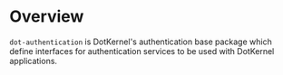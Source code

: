 # Overview

`dot-authentication` is DotKernel's authentication base package which define interfaces for authentication services to be used with DotKernel applications.